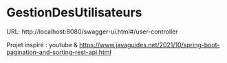 # GestionDesUtilisateurs

URL: http://localhost:8080/swagger-ui.html#/user-controller

Projet inspiré : youtube & https://www.javaguides.net/2021/10/spring-boot-pagination-and-sorting-rest-api.html
